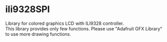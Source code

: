 # ili9328SPI

Library for colored graphics LCD with ILI9328 controller.  
This library provides only few functions. Please use "Adafruit GFX Library" to use more drawing functions.